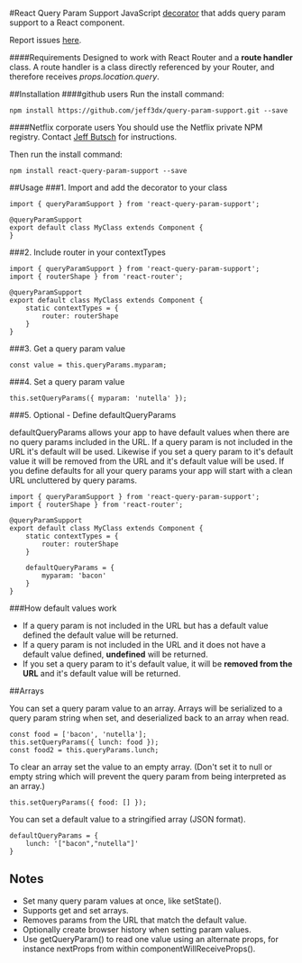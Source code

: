 #React Query Param Support
JavaScript [decorator](https://medium.com/google-developers/exploring-es7-decorators-76ecb65fb841#.e3bcycini) that adds query param support to a React component.

Report issues [here](https://github.com/jeff3dx/query-param-support/issues).

####Requirements
Designed to work with React Router and a **route handler** class. A route handler is a class directly referenced by your Router, and therefore receives *props.location.query*.

##Installation
####github users
Run the install command:

	npm install https://github.com/jeff3dx/query-param-support.git --save

####Netflix corporate users
You should use the Netflix private NPM registry. Contact [Jeff Butsch](mailto:jbutsch@netflix.com) for instructions. 

Then run the install command:

	npm install react-query-param-support --save


##Usage
###1. Import and add the decorator to your class
	
	import { queryParamSupport } from 'react-query-param-support';
	
	@queryParamSupport
	export default class MyClass extends Component {
	}

###2. Include router in your contextTypes
	
	import { queryParamSupport } from 'react-query-param-support';
	import { routerShape } from 'react-router';
	
	@queryParamSupport
	export default class MyClass extends Component {
		static contextTypes = {
			router: routerShape
		}
	}

###3. Get a query param value
	
	const value = this.queryParams.myparam;

###4. Set a query param value
	
	this.setQueryParams({ myparam: 'nutella' });

###5. Optional - Define defaultQueryParams

defaultQueryParams allows your app to have default values when there are no query params included in the URL. If a query param is not included in the URL it's default will be used. Likewise if you set a query param to it's default value it will be removed from the URL and it's default value will be used. If you define defaults for all your query params your app will start with a clean URL uncluttered by query params.  

	import { queryParamSupport } from 'react-query-param-support';
	import { routerShape } from 'react-router';
	
	@queryParamSupport
	export default class MyClass extends Component {
		static contextTypes = {
			router: routerShape
		}

	    defaultQueryParams = {
	        myparam: 'bacon'
	    }
	}


###How default values work

* If a query param is not included in the URL but has a default value defined the default value will be returned.
* If a query param is not included in the URL and it does not have a default value defined, **undefined** will be returned.
* If you set a query param to it's default value, it will be **removed from the URL** and it's default value will be returned.
	
##Arrays

You can set a query param value to an array. Arrays will be serialized to a query param string when set, and deserialized back to an array when read.

	const food = ['bacon', 'nutella'];
	this.setQueryParams({ lunch: food });
	const food2 = this.queryParams.lunch;

To clear an array set the value to an empty array. (Don't set it to null or empty string which will prevent the query param from being interpreted as an array.)

	this.setQueryParams({ food: [] });

You can set a default value to a stringified array (JSON format).

	defaultQueryParams = {
		lunch: '["bacon","nutella"]'
	}


## Notes
- Set many query param values at once, like setState().
- Supports get and set arrays.
- Removes params from the URL that match the default value.
- Optionally create browser history when setting param values.
- Use getQueryParam() to read one value using an alternate props, for instance nextProps from within componentWillReceiveProps().


